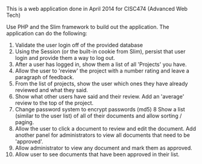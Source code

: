 This is a web application done in April 2014 for CISC474 (Advanced Web Tech)

Use PHP and the Slim framework to build out the application. 
The application can do the following:
1. Validate the user login off of the provided database
2. Using the Session (or the built-in cookie from Slim), persist that user login and provide them a way to log out.
3. After a user has logged in, show them a list of all 'Projects' you have.
4. Allow the user to 'review' the project with a number rating and leave a paragraph of feedback.
5. From the list of projects, show the user which ones they have already reviewed and what they said.
6. Show what other users have said and their review. Add an 'average' review to the top of the project.
7. Change password system to encrypt passwords (md5)
8 Show a list (similar to the user list) of all of their documents and allow sorting / paging.
9. Allow the user to click a document to review and edit the document.
Add another panel for administrators to view all documents that need to be 'approved'.
10. Allow administrator to view any document and mark them as approved.
11. Allow user to see documents that have been approved in their list.